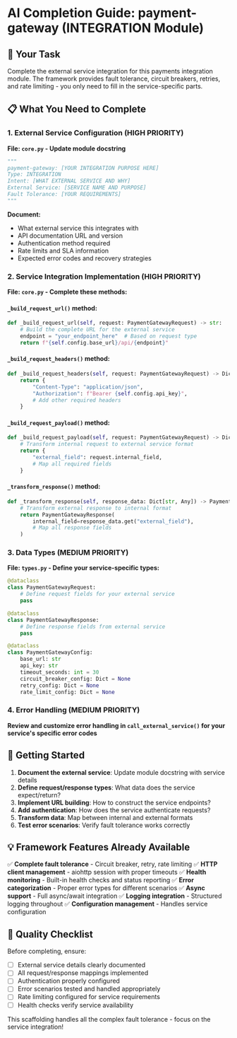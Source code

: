 # AI Completion Guide: payment-gateway (INTEGRATION Module)

## 🎯 Your Task
Complete the external service integration for this payments integration module.
The framework provides fault tolerance, circuit breakers, retries, and rate limiting - you only need to fill in the service-specific parts.

## 📋 What You Need to Complete

### 1. External Service Configuration (HIGH PRIORITY)
**File: `core.py` - Update module docstring**
```python
"""
payment-gateway: [YOUR INTEGRATION PURPOSE HERE]
Type: INTEGRATION
Intent: [WHAT EXTERNAL SERVICE AND WHY]
External Service: [SERVICE NAME AND PURPOSE]
Fault Tolerance: [YOUR REQUIREMENTS]
"""
```

**Document:**
- What external service this integrates with
- API documentation URL and version
- Authentication method required
- Rate limits and SLA information
- Expected error codes and recovery strategies

### 2. Service Integration Implementation (HIGH PRIORITY)
**File: `core.py` - Complete these methods:**

#### `_build_request_url()` method:
```python
def _build_request_url(self, request: PaymentGatewayRequest) -> str:
    # Build the complete URL for the external service
    endpoint = "your_endpoint_here"  # Based on request type
    return f"{self.config.base_url}/api/{endpoint}"
```

#### `_build_request_headers()` method:
```python
def _build_request_headers(self, request: PaymentGatewayRequest) -> Dict[str, str]:
    return {
        "Content-Type": "application/json",
        "Authorization": f"Bearer {self.config.api_key}",
        # Add other required headers
    }
```

#### `_build_request_payload()` method:
```python
def _build_request_payload(self, request: PaymentGatewayRequest) -> Dict[str, Any]:
    # Transform internal request to external service format
    return {
        "external_field": request.internal_field,
        # Map all required fields
    }
```

#### `_transform_response()` method:
```python
def _transform_response(self, response_data: Dict[str, Any]) -> PaymentGatewayResponse:
    # Transform external response to internal format
    return PaymentGatewayResponse(
        internal_field=response_data.get("external_field"),
        # Map all response fields
    )
```

### 3. Data Types (MEDIUM PRIORITY)
**File: `types.py` - Define your service-specific types:**

```python
@dataclass
class PaymentGatewayRequest:
    # Define request fields for your external service
    pass

@dataclass  
class PaymentGatewayResponse:
    # Define response fields from external service
    pass

@dataclass
class PaymentGatewayConfig:
    base_url: str
    api_key: str
    timeout_seconds: int = 30
    circuit_breaker_config: Dict = None
    retry_config: Dict = None
    rate_limit_config: Dict = None
```

### 4. Error Handling (MEDIUM PRIORITY)
**Review and customize error handling in `call_external_service()` for your service's specific error codes**

## 🚀 Getting Started

1. **Document the external service**: Update module docstring with service details
2. **Define request/response types**: What data does the service expect/return?
3. **Implement URL building**: How to construct the service endpoints?
4. **Add authentication**: How does the service authenticate requests?
5. **Transform data**: Map between internal and external formats
6. **Test error scenarios**: Verify fault tolerance works correctly

## 💡 Framework Features Already Available

✅ **Complete fault tolerance** - Circuit breaker, retry, rate limiting
✅ **HTTP client management** - aiohttp session with proper timeouts
✅ **Health monitoring** - Built-in health checks and status reporting
✅ **Error categorization** - Proper error types for different scenarios
✅ **Async support** - Full async/await integration
✅ **Logging integration** - Structured logging throughout
✅ **Configuration management** - Handles service configuration

## 🎯 Quality Checklist

Before completing, ensure:
- [ ] External service details clearly documented
- [ ] All request/response mappings implemented
- [ ] Authentication properly configured
- [ ] Error scenarios tested and handled appropriately
- [ ] Rate limiting configured for service requirements
- [ ] Health checks verify service availability

This scaffolding handles all the complex fault tolerance - focus on the service integration!
